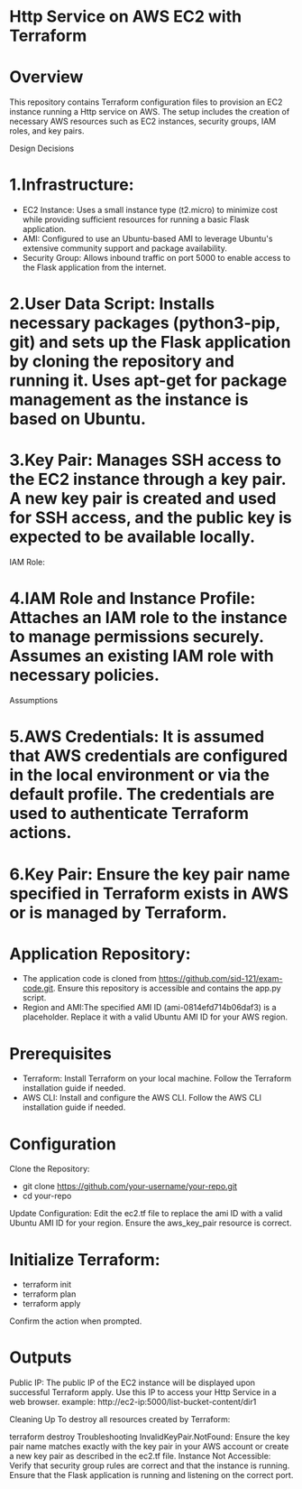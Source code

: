 # Http Service on AWS EC2 with Terraform


# Overview
This repository contains Terraform configuration files to provision an EC2 instance running a Http service on AWS. The setup includes the creation of necessary AWS resources such as EC2 instances, security groups, IAM roles, and key pairs.

Design Decisions
# 1.Infrastructure:
  - EC2 Instance: Uses a small instance type (t2.micro) to minimize cost while providing sufficient resources for running a basic Flask application.
  - AMI: Configured to use an Ubuntu-based AMI to leverage Ubuntu's extensive community support and package availability.
  - Security Group: Allows inbound traffic on port 5000 to enable access to the Flask application from the internet.

# 2.User Data Script: Installs necessary packages (python3-pip, git) and sets up the Flask application by cloning the repository and running it. Uses apt-get for package management as the instance is based on Ubuntu.

# 3.Key Pair: Manages SSH access to the EC2 instance through a key pair. A new key pair is created and used for SSH access, and the public key is expected to be available locally.
IAM Role:

# 4.IAM Role and Instance Profile: Attaches an IAM role to the instance to manage permissions securely. Assumes an existing IAM role with necessary policies.
Assumptions
# 5.AWS Credentials: It is assumed that AWS credentials are configured in the local environment or via the default profile. The credentials are used to authenticate Terraform actions.
# 6.Key Pair: Ensure the key pair name specified in Terraform exists in AWS or is managed by Terraform.

# Application Repository:
  - The application code is cloned from https://github.com/sid-121/exam-code.git. Ensure this repository is accessible and contains the app.py script.
  - Region and AMI:The specified AMI ID (ami-0814efd714b06daf3) is a placeholder. Replace it with a valid Ubuntu AMI ID for your AWS region.

# Prerequisites
  - Terraform: Install Terraform on your local machine. Follow the Terraform installation guide if needed.
  - AWS CLI: Install and configure the AWS CLI. Follow the AWS CLI installation guide if needed.
    
# Configuration
Clone the Repository:
 - git clone https://github.com/your-username/your-repo.git
 - cd your-repo
   
Update Configuration: Edit the ec2.tf file to replace the ami ID with a valid Ubuntu AMI ID for your region.
Ensure the aws_key_pair resource is correct.


# Initialize Terraform:
 - terraform init  
 - terraform plan
 - terraform apply

Confirm the action when prompted.

# Outputs
Public IP: The public IP of the EC2 instance will be displayed upon successful Terraform apply. Use this IP to access your Http Service in a web browser.
  example: http://ec2-ip:5000/list-bucket-content/dir1

Cleaning Up
To destroy all resources created by Terraform:

terraform destroy
Troubleshooting
InvalidKeyPair.NotFound: Ensure the key pair name matches exactly with the key pair in your AWS account or create a new key pair as described in the ec2.tf file.
Instance Not Accessible: Verify that security group rules are correct and that the instance is running. Ensure that the Flask application is running and listening on the correct port.
